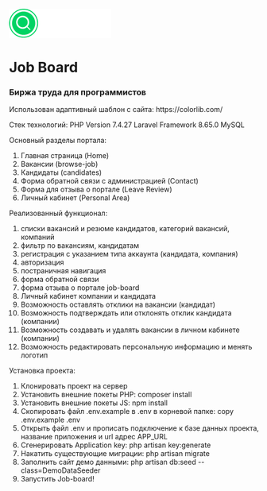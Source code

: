 ![Logo](https://github.com/Pavel-Klimenko/job-board/blob/master/public/img/logo.png)

<h1>Job Board</h1>
<h3>Биржа труда для программистов</h3>
Использован адаптивный шаблон с сайта: https://colorlib.com/

Стек технологий:
PHP Version 7.4.27
Laravel Framework 8.65.0
MySQL

Основный разделы портала:

1) Главная страница (Home)
2) Вакансии (browse-job)
3) Кандидаты (candidates)
4) Форма обратной связи с администрацией (Contact)
5) Форма для отзыва о портале (Leave Review)
6) Личный кабинет (Personal Area)


Реализованный функционал:
1) списки вакансий и резюме кандидатов, категорий вакансий, компаний
2) фильтр по вакансиям, кандидатам
3) регистрация с указанием типа аккаунта (кандидата, компания)
4) авторизация
5) постраничная навигация
6) форма обратной связи
7) форма отзыва о портале job-board
8) Личный кабинет компании и кандидата
9) Возможность оставлять отклики на вакансии (кандидат)
10) Возможность подтверждать или отклонять отклик кандидата (компании)
11) Возможность создавать и удалять вакансии в личном кабинете (компании)
12) Возможность редактировать персональную информацию и менять логотип


Установка проекта:
1) Клонировать проект на сервер
2) Установить внешние покеты PHP: composer install
3) Установить внешние покеты JS: npm install
4) Скопировать файл .env.example в .env в корневой папке: copy .env.example .env
5) Открыть файл .env и прописать подключение к базе данных проекта, название приложения и url адрес APP_URL
6) Сгенерировать Application key: php artisan key:generate
7) Накатить существующие миграции: php artisan migrate
8) Заполнить сайт демо данными: php artisan db:seed --class=DemoDataSeeder
9) Запустить Job-board!
